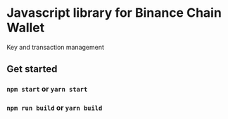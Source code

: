 # Javascript library for Binance Chain Wallet

Key and transaction management

## Get started

### `npm start` or `yarn start`

### `npm run build` or `yarn build`
